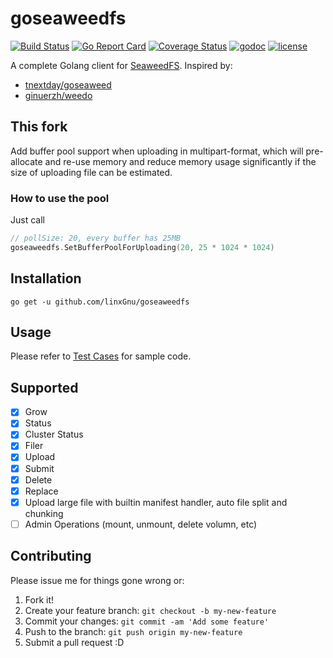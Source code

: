 # goseaweedfs

[![Build Status](https://travis-ci.org/linxGnu/goseaweedfs.svg?branch=master)](https://travis-ci.org/linxGnu/goseaweedfs)
[![Go Report Card](https://goreportcard.com/badge/github.com/linxGnu/goseaweedfs)](https://goreportcard.com/report/github.com/linxGnu/goseaweedfs)
[![Coverage Status](https://coveralls.io/repos/github/linxGnu/goseaweedfs/badge.svg?branch=master)](https://coveralls.io/github/linxGnu/goseaweedfs?branch=master)
[![godoc](https://img.shields.io/badge/docs-GoDoc-green.svg)](https://godoc.org/github.com/linxGnu/goseaweedfs)
[![license](http://img.shields.io/badge/license-MIT-red.svg?style=flat)](https://github.com/linxGnu/goseaweedfs/blob/master/LICENSE)

A complete Golang client for [SeaweedFS](https://github.com/chrislusf/seaweedfs). Inspired by:
- [tnextday/goseaweed](https://github.com/tnextday/goseaweed)
- [ginuerzh/weedo](https://github.com/ginuerzh/weedo)

## This fork
Add buffer pool support when uploading in multipart-format, which will pre-allocate and re-use memory and reduce memory usage significantly if the size of uploading file can be estimated.

### How to use the pool
Just call
```go
// pollSize: 20, every buffer has 25MB
goseaweedfs.SetBufferPoolForUploading(20, 25 * 1024 * 1024)
``` 

 

## Installation
```
go get -u github.com/linxGnu/goseaweedfs
```

## Usage
Please refer to [Test Cases](https://github.com/linxGnu/goseaweedfs/blob/master/seaweed_test.go) for sample code.

## Supported

- [x] Grow
- [x] Status
- [x] Cluster Status
- [x] Filer
- [x] Upload
- [x] Submit
- [x] Delete
- [x] Replace
- [x] Upload large file with builtin manifest handler, auto file split and chunking
- [ ] Admin Operations (mount, unmount, delete volumn, etc)

## Contributing
Please issue me for things gone wrong or:

1. Fork it!
2. Create your feature branch: `git checkout -b my-new-feature`
3. Commit your changes: `git commit -am 'Add some feature'`
4. Push to the branch: `git push origin my-new-feature`
5. Submit a pull request :D